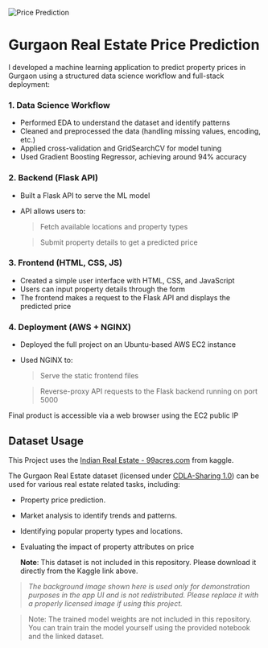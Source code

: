 ![Price Prediction](https://github.com/user-attachments/assets/478a0946-5486-4825-9a19-139e3b06ab54)

# Gurgaon Real Estate Price Prediction
 
I developed a machine learning application to predict property prices in Gurgaon using a structured data science workflow and full-stack deployment:

### 1. Data Science Workflow
 
- Performed EDA to understand the dataset and identify patterns
- Cleaned and preprocessed the data (handling missing values, encoding, etc.)
- Applied cross-validation and GridSearchCV for model tuning
- Used Gradient Boosting Regressor, achieving around 94% accuracy

 
### 2. Backend (Flask API)
 
- Built a Flask API to serve the ML model
- API allows users to: 
  > Fetch available locations and property types
  
  > Submit property details to get a predicted price


### 3. Frontend (HTML, CSS, JS)

- Created a simple user interface with HTML, CSS, and JavaScript
- Users can input property details through the form
- The frontend makes a request to the Flask API and displays the predicted price

 
### 4. Deployment (AWS + NGINX)

- Deployed the full project on an Ubuntu-based AWS EC2 instance
- Used NGINX to:
  > Serve the static frontend files
  
  > Reverse-proxy API requests to the Flask backend running on port 5000

 
Final product is accessible via a web browser using the EC2 public IP

## Dataset Usage

This Project uses the [Indian Real Estate - 99acres.com](https://www.kaggle.com/datasets/arvanshul/gurgaon-real-estate-99acres-com) from kaggle.

The Gurgaon Real Estate dataset (licensed under [CDLA-Sharing 1.0](https://cdla.dev/sharing-1-0/)) can be used for various real estate related tasks, including:
- Property price prediction.
- Market analysis to identify trends and patterns.
- Identifying popular property types and locations.
- Evaluating the impact of property attributes on price

  **Note**: This dataset is not included in this repository. Please download it directly from the Kaggle link above.

> *The background image shown here is used only for demonstration purposes in the app UI and is not redistributed. Please replace it with a properly licensed image if using this project.*

> Note: The trained model weights are not included in this repository. You can train train the model yourself using the provided notebook and the linked dataset.
